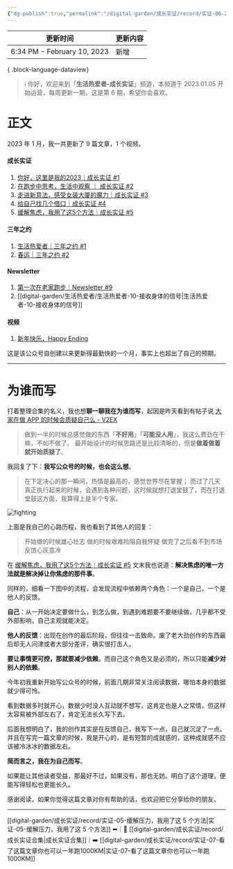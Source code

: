 ```yaml
---
{"dg-publish":true,"permalink":"/digital-garden/成长实证/record/实证-06-2023一月文章合集/","noteIcon":"1"}
---
```



| 更新时间                        | 更新内容 |
| --------------------------- | ---- |
| 6:34 PM - February 10, 2023 | 新增   |

{ .block-language-dataview}

> ℹ️ 你好，欢迎来到「**生活热爱者-成长实证**」频道，本频道于 2023.01.05 开始运营，每周更新一期，这是第 6 期，希望你会喜欢。

# 正文

2023 年 1 月，我一共更新了 9 篇文章，1 个视频。

#### 成长实证 

1. [你好，这里是我的2023｜成长实证 #1](https://mp.weixin.qq.com/s?__biz=MzIxMzE0NzU0NQ==&mid=2650328569&idx=1&sn=c5c421e6f75900255ffa9db00855632c&chksm=8fb7270fb8c0ae1907843cbbb5e719c23ea0b8aaeb35cfd67a04fc35cd02646124b3477bfdd8&token=1236622767&lang=zh_CN#rd)
2. [在跑步中思考，生活中观察 ｜ 成长实证 #2](https://mp.weixin.qq.com/s?__biz=MzIxMzE0NzU0NQ==&mid=2650328587&idx=1&sn=dbbf4661cb9af35c496ea5c737cf2b7b&chksm=8fb724fdb8c0adeb5215c3c6b56d6244044e998f8044ac4fbccf60104a6330bedf2a4e2d7b34&token=1236622767&lang=zh_CN#rd)
3. [走进新意法，感受女装大厦的魔力｜成长实证 #3](https://mp.weixin.qq.com/s?__biz=MzIxMzE0NzU0NQ==&mid=2650328608&idx=1&sn=886c6af7de2044d34094a06299831938&chksm=8fb724d6b8c0adc02dfbe617bbda757ff9ed775a17585793e74ea2573db7f772a0a8cecbf785&token=1236622767&lang=zh_CN#rd)
4. [给自己找几个借口｜成长实证 #4](https://mp.weixin.qq.com/s?__biz=MzIxMzE0NzU0NQ==&mid=2650328640&idx=1&sn=d8e21db83cbaf771a217f4afaa841337&chksm=8fb724b6b8c0ada0b0c66182bd09cb6945c76ca27e74c9c690d43164a3ca7f62b7f9051d0f7f&token=1236622767&lang=zh_CN#rd)
5. [缓解焦虑，我用了这5个方法｜成长实证 #5](https://mp.weixin.qq.com/s?__biz=MzIxMzE0NzU0NQ==&mid=2650328662&idx=1&sn=8b10d35ed642eec32005dfbebf84808d&chksm=8fb724a0b8c0adb6a30e1b55cb0e68a4675fbc32585ce0be532cd6088023d0bf49ae1cba43d3&token=1236622767&lang=zh_CN#rd)

#### 三年之约

1. [生活热爱者｜三年之约 #1](https://mp.weixin.qq.com/s?__biz=MzIxMzE0NzU0NQ==&mid=2650328594&idx=1&sn=598db23b48384bc0062d94abe7a64ee2&chksm=8fb724e4b8c0adf2d2458883f6a1edc9d37d6895677c13af71b6f0ba0c3c408a5dbce97cea24&token=1236622767&lang=zh_CN#rd)
2. [春运｜三年之约 #2](https://mp.weixin.qq.com/s?__biz=MzIxMzE0NzU0NQ==&mid=2650328653&idx=1&sn=b0783686e8c2400340631f60842b3b2f&chksm=8fb724bbb8c0adad9c6c5602aafa1b512fb5344fc45fa555f5efa989da5847bfdce0c27eb485&token=1236622767&lang=zh_CN#rd)

#### Newsletter

1. [第一次在老家跑步｜Newsletter #9](https://mp.weixin.qq.com/s?__biz=MzIxMzE0NzU0NQ==&mid=2650328628&idx=1&sn=5d48417569bc34ad0a43139eaa553435&chksm=8fb724c2b8c0add4854b07bfe73b432fab70f66f13fe59df8108d44771a17857ce3191a30b07&token=1236622767&lang=zh_CN#rd)
2. [[digital-garden/生活热爱者/生活热爱者-10-接收身体的信号\|生活热爱者-10-接收身体的信号]]

#### 视频

1. [新年快乐，Happy Ending](https://mp.weixin.qq.com/s?__biz=MzIxMzE0NzU0NQ==&mid=2650328630&idx=1&sn=0c4ac1f7da40094cd1ab0805d0148a19&chksm=8fb724c0b8c0add6e4dba82cb002ecd89fcf4e561b0b4e0326c267a32d6632a9f49447203bb2&token=1236622767&lang=zh_CN#rd)

这是该公众号自创建以来更新得最勤快的一个月，事实上也超出了自己的预期。

---

# 为谁而写

打着整理合集的名义，我也想**聊一聊我在为谁而写**，起因是昨天看到有帖子说 [大家在做 APP 的时候会质疑自己么 - V2EX](https://www.v2ex.com/t/913513#reply20)

> 做到一半的时候总感觉做的东西「**不好用**」「**可能没人用**」，我这么费劲在干嘛，不如不做了。
> 最开始设计的时候思路还是比较清晰的，但是**做着做着就开始质疑了**。

我回复了下：**我写公众号的时候，也会这么想**。

> 在下定决心的那一瞬间，热情是最高的，感觉世界尽在掌握；
> 而过了几天真正执行起来的时候，会遇到各种问题，这时候就想打退堂鼓了，而在打退堂鼓这方面，我算得上是半个专家。

![fighting](https://100-1258489360.cos.ap-shanghai.myqcloud.com/202302071357860.png)

上面是我自己的心路历程，我也看到了其他人的回复：

> 开始做的时候雄心壮志
> 做的时候艰难险阻自我怀疑
> 做完了之后看不到市场反馈心灰意冷

在 [缓解焦虑，我用了这5个方法｜成长实证 #5](https://mp.weixin.qq.com/s?__biz=MzIxMzE0NzU0NQ==&mid=2650328662&idx=1&sn=8b10d35ed642eec32005dfbebf84808d&chksm=8fb724a0b8c0adb6a30e1b55cb0e68a4675fbc32585ce0be532cd6088023d0bf49ae1cba43d3&token=1236622767&lang=zh_CN#rd) 文末我也说道：**解决焦虑的唯一方法就是解决掉让你焦虑的那件事**。

同样的，细看一下图中的流程，会发现流程中依赖两个角色：一个是自己，一个是他人的反馈。

**自己**：从一开始决定要做什么，到怎么做，到遇到难题要不要继续做，几乎都不受外部影响，自己主观就能决定。

**他人的反馈**：出现在创作的最后阶段，但往往一击致命。废了老大劲创作的东西最后却无人问津或者大部分差评，确实很打击人。

**要让事情更可控，那就要减少依赖**。而自己这个角色又是必须的，所以只能**减少对别人的依赖**。

今年初我重新开始写公众号的时候，前面几期非常关注阅读数据，哪怕本身的数据就少得可怜。

看到数据多时就开心，数据少时没人互动就不想写，这肯定也是人之常情，但这样太容易被外部左右了，肯定无法长久写下去。

后面我想明白了，我的创作其实是在反馈自己，我写下一点，自己就沉淀了一点。并且在写完一篇文章的时候，我是开心的，是有短暂的成就感的，这种成就感不应该被冷冰冰的数据左右。

**简而言之，我在为自己而写**。

如果能让其他读者受益，那最好不过，如果没有，那也无妨。明白了这个道理，便能写得轻松也更能长久。

感谢阅读，如果你觉得这篇文章对你有帮助的话，也欢迎把它分享给你的朋友。

---

[[digital-garden/成长实证/record/实证-05-缓解压力，我用了这 5 个方法\|实证-05-缓解压力，我用了这 5 个方法]] ⬅️｜📑 [[digital-garden/成长实证/record/成长实证合集\|成长实证合集]]｜➡️ [[digital-garden/成长实证/record/实证-07-看了这篇文章你也可以一年跑1000KM\|实证-07-看了这篇文章你也可以一年跑1000KM]]
